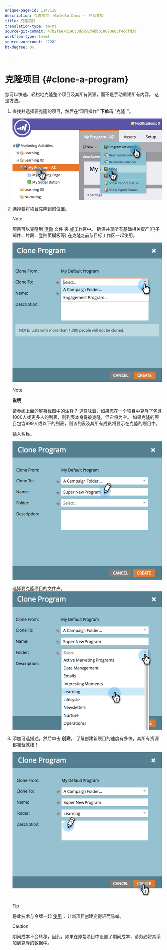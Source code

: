 ```yaml
---
unique-page-id: 1147110
description: 克隆项目- Marketo Docs —— 产品文档
title: 克隆项目
translation-type: tm+mt
source-git-commit: 47b2fee7d146c3dc558d4bbb10070683f4cdfd3d
workflow-type: tm+mt
source-wordcount: '228'
ht-degree: 0%

---
```



# 克隆项目 {#clone-a-program}

您可以快速、轻松地克隆整个项目及其所有资源，而不是手动重建所有内容。 这是方法。

1. 查找并选择要克隆的项目，然后在“项目操作” **下单击** “克隆 **”。**

   ![](assets/image2014-9-5-14-3a31-3a49.png)

1. 选择要将项目克隆到的位置。

   >[!NOTE]
   >
   >项目可以克隆到 [活动](../../../../product-docs/core-marketo-concepts/miscellaneous/create-new-campaign-folder.md) 文件 [](../../../../product-docs/core-marketo-concepts/miscellaneous/create-new-campaign-folder.md) 夹 [或工](../../../../product-docs/administration/workspaces-and-person-partitions/create-a-new-workspace.md)作区中。 确保共享所有基础相关资产(电子邮件、片段、登陆页模板等) 在克隆之前与目标工作区一起使用。

   ![](assets/cloneto.png)

   >[!NOTE]
   >
   >**说明**
   >
   >
   >请参阅上面的屏幕截图中的注释？ 这意味着，如果您在一个项目中克隆了包含1000人或更多人的列表，则列表本身将被克隆，但它将为空。 如果克隆的项目包含999人或以下的列表，则该列表及其所有成员将显示在克隆的项目中。

   输入名称。

   ![](assets/cloneprogramname.png)

   选择要克隆项目的文件夹。
   ![](assets/choosefolderclone.png)

1. 添加可选描述，然后单击 **创建**。 了解创建新项目的速度有多快，其所有资源都准备就绪！

   ![](assets/createclone.png)

   >[!TIP]
   >
   >将此技术与令牌一起 [使用](http://docs.marketo.com/display/docs/using+tokens) ，让新项目创建变得轻而易举。

   >[!CAUTION]
   >
   >期间成本不会转移，因此，如果在原始项目中设置了期间成本，请务必将其添加到克隆的数据中。

